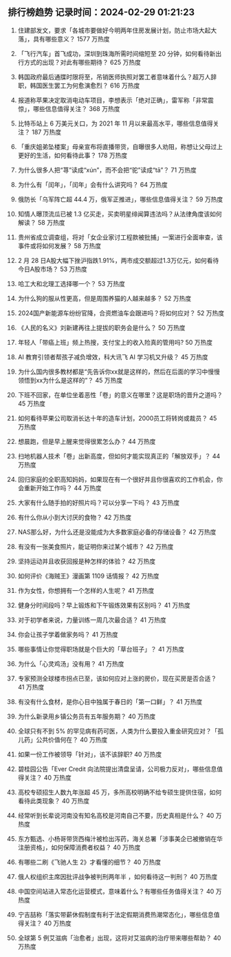 
## 排行榜趋势 记录时间：2024-02-29 01:21:23
  
  1. 住建部发文，要求「各城市要做好今明两年住房发展计划，防止市场大起大落」，具有哪些意义？ 1577 万热度
    
  2. 「飞行汽车」首飞成功，深圳到珠海所需时间缩短至 20 分钟，如何看待新出行方式的出现？对此有哪些期待？ 625 万热度
    
  3. 韩国政府最后通牒时限将至，吊销医师执照对罢工者意味着什么？超万人辞职，韩国医生罢工为何愈演愈烈？ 616 万热度
    
  4. 报道称苹果决定取消电动车项目，李想表示「绝对正确」，雷军称「非常震惊」，哪些信息值得关注？ 368 万热度
    
  5. 比特币站上 6 万美元关口，为 2021 年 11 月以来最高水平，哪些信息值得关注？ 187 万热度
    
  6. 「重庆姐弟坠楼案」母亲宣布将直播带货，自曝很多人劝阻，称想让父母过上更好的生活，如何看待此事？ 178 万热度
    
  7. 为什么很多人把“荨”读成“xún”，而不会把“驼”读成“tā”？ 71 万热度
    
  8. 为什么有「闰年」，「闰年」会有什么讲究吗？ 64 万热度
    
  9. 俄防长「乌军阵亡超 44.4 万，俄军正推进」，哪些信息值得关注？ 59 万热度
    
  10. 知情人曝顶流瓜已被 1.3 亿买走，买卖明星绯闻算违法吗？从法律角度该如何解读？ 58 万热度
    
  11. 贵州省成立调查组，将对「女企业家讨工程款被批捕」一案进行全面审查，该事件或将如何发展？ 58 万热度
    
  12. 2 月 28 日A股大幅下挫沪指跌1.91%，两市成交额超过1.3万亿元，如何看待今日A股市场？ 53 万热度
    
  13. 哈工大和北理工选择哪一个？ 53 万热度
    
  14. 为什么狗的服从性更高，但是周围养猫的人越来越多？ 52 万热度
    
  15. 2024国产新能源车纷纷官降，合资燃油车会跟进吗？将如何应对？ 52 万热度
    
  16. 《人民的名义》刘新建再往上提拔的职务会是什么？ 50 万热度
    
  17. 年轻人「带癌上班」频上热搜，支付宝上的收入险真的管用吗? 50 万热度
    
  18. AI 教育引领者帮孩子减负增效，科大讯飞 AI 学习机又升级？ 45 万热度
    
  19. 为什么国内很多教材都是“先告诉你xx就是这样的，然后在后面的学习中慢慢领悟到xx为什么是这样的”？ 45 万热度
    
  20. 下班不回家，在单位坐着恶性「卷」的意义在哪里？这是职场的晋升之道吗？ 45 万热度
    
  21. 如何看待苹果公司取消长达十年的造车计划，2000员工将转岗或裁员？ 45 万热度
    
  22. 想晨跑，但是早上醒来觉得很累怎么办？ 44 万热度
    
  23. 扫地机器人技术「卷」出新高度，但如何才能实现真正的「解放双手」？ 44 万热度
    
  24. 回归家庭的全职高知妈妈，如果现在有一个很好并且你很喜欢的工作机会，你会重新开始工作吗？ 44 万热度
    
  25. 大家有什么随手拍的好照片吗？可以分享一下吗？ 43 万热度
    
  26. 有什么你从小到大讨厌的食物？ 42 万热度
    
  27. NAS那么好，为什么还是没能成为大多数家庭必备的存储设备？ 42 万热度
    
  28. 有没有一张美食照片，能证明你来过某个城市？ 42 万热度
    
  29. 坚持运动并且收获回报是种怎样的体验？ 42 万热度
    
  30. 如何评价《海贼王》漫画第 1109 话情报？ 42 万热度
    
  31. 作为女性，你想拥有一个怎样的人生呢？ 41 万热度
    
  32. 健身分时间段吗？早上锻炼和下午锻炼效果有区别吗？ 41 万热度
    
  33. 对于初学者来说，力量训练一周几次最合适？ 41 万热度
    
  34. 你会让孩子学着做家务吗？ 41 万热度
    
  35. 哪些事情让你觉得职场就是个巨大的「草台班子」？ 41 万热度
    
  36. 为什么「心灵鸡汤」没有用？ 41 万热度
    
  37. 专家预测全球楼市拐点已至，该如何应对上涨的房价，现在买房是否合适？ 41 万热度
    
  38. 有没有什么食材，是你心目中独属于春日的「第一口鲜」？ 41 万热度
    
  39. 为什么新录用乡镇公务员有五年服务期？ 40 万热度
    
  40. 全球只有不到 5% 的罕见病有药可医，人类为什么要投入重金研究应对？「孤儿药」公共价值何在？ 40 万热度
    
  41. 如果一份工作被领导「针对」，该不该辞职? 40 万热度
    
  42. 碧桂园公告「Ever Credit 向法院提出清盘呈请，公司极力反对」，哪些信息值得关注？ 40 万热度
    
  43. 高校专硕招生人数九年涨超 45 万，多所高校明确不给专硕生提供住宿，如何看待此类现象？ 40 万热度
    
  44. 经常听到长辈说河南没有知名高校是河南自己不要，历史真相是什么？ 40 万热度
    
  45. 东方甄选、小杨哥带货西梅汁被检出泻药，海关总署「涉事美企已被撤销在华注册资格」，如何保障消费者权益？ 40 万热度
    
  46. 有哪些二刷《飞驰人生 2》才看懂的细节？ 40 万热度
    
  47. 俄人权组织主席因批评战争被判刑两年半 ，如何看待这一判刑？ 40 万热度
    
  48. 中国空间站进入常态化运营模式，意味着什么？有哪些任务值得关注？ 40 万热度
    
  49. 宁吉喆称「落实带薪休假制度有利于法定假期消费热潮常态化」，哪些信息值得关注？ 40 万热度
    
  50. 全球第 5 例艾滋病「治愈者」出现，这将对艾滋病的治疗带来哪些帮助？ 40 万热度
    